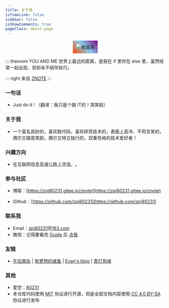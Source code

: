 ```yaml
---
title: 关于我
isTimeLine: false
sidebar: false
isShowComments: true
pageClass: about-page
---
```


<p align="center" class="about-img-box">
   <img class="about-img" :src="$withBase('/about.jpg')" alt="橙晨燕" draggable="false" />
</p>
<p align="center">
  <a href="https://zpj80231.gitee.io/znote/" class="zi zi_textbook"></a> 
  <a href="mailto:zpj80231@163.com" class="zi zi_envelope"></a> 
  <a href="https://github.com/visionwuwu" class="zi zi_tmGithub"></a>
  <a href="https://twitter.com/zpj80231" class="zi zi_tmTwitter"></a>
  <a href="tencent://AddContact/?fromId=45&fromSubId=1&subcmd=all&uin=916665067&website=www.oicqzone.com" class="zi zi_tmQq"></a>
</p>

<Clock02/>
::: theorem YOU AND ME
世界上最远的距离，是我在 if 里你在 else 里，虽然经常一起出现，但却永不结伴执行。

::: right
来自 [ZNOTE](https://zpj80231.gitee.io/znote/)
:::

<CanvasNest color="103,194,58" opacity='1'></CanvasNest>

### 一句话

- Just do it !    （翻译：我只是个搞 IT的！哭笑脸）

### 关于我

- 一个莫名其妙的，喜欢敲代码，喜欢研究技术的，表面上高冷、不苟言笑的，偶尔又嬉皮笑脸，偶尔又特立独行的，双重性格的技术爱好者！

### 兴趣方向

- 在互联网信息高速公路上​流浪。​。​

### 参与社区

- 博客：[https://zpj80231.gitee.io/znote](https://zpj80231.gitee.io/znote)

- Github：[https://github.com/zpj80231](https://github.com/zpj80231)

### 联系我

- <a class="zi zi_envelopeBold" zico="黑信封"></a> Email：[zpj80231@163.com](mailto:zpj80231@163.com)
- <a class="zi zi_tmWeixin" zico="微信"></a> 微信：记得要看完 [Guide](/views/specification/guide.html) 后 [点我](https://mp.weixin.qq.com/s?__biz=MzU4MDY1NjE1MQ==&mid=100000138&idx=1&sn=6b5e532de9685de1bbf4051eaca2de86&chksm=7d52ccf24a2545e479c7b6ed4401bc850a341e54e10cbdd54ce72b757ea7c986c37585375fa2&scene=18#wechat_redirect)

### 友链

-	 [午后南杂](https://vuepress-theme-reco.recoluan.com/views/other/theme-example.html)
	 | [有梦想的咸鱼](https://blog.liudongyang.top)
	 | [Evan's blog](https://xugaoyi.com/)
	 | [青灯有味](https://zscnb.gitee.io/)

### 其他

- 爱您：[80231](/znote/view/love.html)
- 本仓库代码使用 [MIT](https://github.com/SigureMo/notev/blob/master/LICENSE) 协议进行开源，但是全部文档内容使用 [CC 4.0 BY-SA](https://creativecommons.org/licenses/by-sa/4.0/) 协议进行发布


<link rel="stylesheet" href="https://ico.z01.com/zico.min.css">



<style>
.about-page *:not(img)::selection{
    background-color: #3eaf7c;
    color: #ffffff;
    padding: .5rem 1rem;
}
@media screen and (max-width: 768px){
    .about-img{
        border-width: 7px;
    }
}
@media screen and (min-width: 768px){
    .about-img{
        border-width: 10px;
    }
}
.about-img{
  box-sizing: border-box;
  border-radius: .7rem;
  border-color: #eeeeee;
  border-style: solid;
  border-image-source: repeating-linear-gradient(45deg, orangered, skyblue, purple);
  border-image-slice: 10 10 10 10 fill;
  border-image-repeat: round;
	border-image-outset: 0;
  box-shadow: var(--box-shadow);
  background-color: var(--default-color-4);
}




</style>